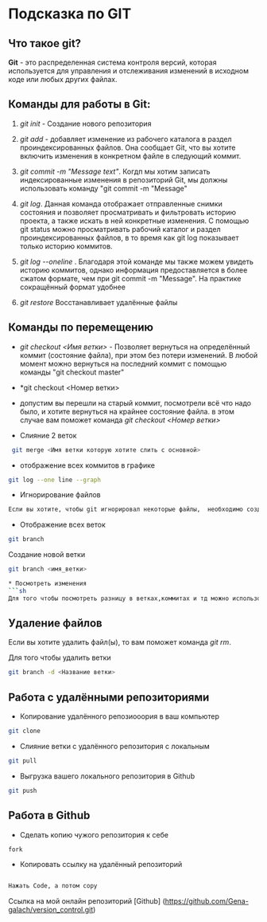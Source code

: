 # Подсказка по GIT
## Что такое git?
**Git** - это  распределенная система контроля версий, которая используется для управления и отслеживания изменений в исходном коде или любых других файлах.
## Команды для работы в Git:

1. *git init* - Создание нового репозитория

2. *git add* - добавляет изменение из рабочего каталога в раздел проиндексированных файлов. Она сообщает Git, что вы хотите включить изменения в конкретном файле в следующий коммит.

3. *git commit -m "Message text"*. Когдп  мы хотим записать индексированные изменения в репозиторий Git, мы должны использовать команду "git commit -m "Message"

4. *git log*. Данная команда  отображает отправленные снимки состояния и позволяет просматривать и фильтровать историю проекта, а также искать в ней конкретные изменения. С помощью git status можно просматривать рабочий каталог и раздел проиндексированных файлов, в то время как git log показывает только историю коммитов.

5. *git log --oneline* . Благодаря этой команде мы также можем увидеть историю коммитов, однако информация предоставляется в более сжатом формате, чем при git commit -m "Message". На практике сокращённый формат удобнее

6. *git restore* Восстанавливает удалённые файлы

## Команды по перемещению 

* *git checkout <Имя ветки>* - Позволяет вернуться на определённый коммит (состояние файла), при этом без потери изменений. В любой момент можно вернуться на последний коммит с помощью команды "git checkout master"
* *git checkout <Номер ветки>
* допустим вы перешли на старый коммит, посмотрели всё что надо было, и хотите вернуться на крайнее состояние файла. в этом случае вам поможет команда *git checkout <Номер ветки>*

* Слияние 2 веток
```sh
 git merge <Имя ветки которую хотите слить с основной>
 ``` 

* отображение всех коммитов в графике
```sh
git log --one line --graph
```

* Игнорирование файлов 
```sh
Если вы хотите, чтобы git игнорировал некоторые файлы,  необходимо создать служебную папку с названием <.gitignore> и добавить файл, который вы хотите игнорировать. Кроме того, не забудьте добавить сам файл .gitignore в игнорируемые.
```



* Отображение всех веток
```sh
git branch
```

Создание новой ветки
```sh
git branch <имя_ветки>

* Посмотреть изменения
```sh
Для того чтобы посмотреть разницу в ветках,коммитах и тд можно использовать команду <git diff>
```

## Удаление файлов
Если вы хотите удалить файл(ы), то вам поможет команда *git rm*.

 Для того чтобы удалить ветки 
```sh
git branch -d <Название ветки>
``` 

## Работа с удалёнными репозиториями 

* Копирование удалённого репозиооория в ваш компьютер
```sh
git clone
```

* Слияние ветки с удалённого репозитория с локальным 
```sh
git pull
```

* Выгрузка вашего локального репозитория в Github
```sh
git push
```
## Работа в Github

* Сделать копию чужого репозитория к себе
```sh
fork
```

* Копировать ссылку на удалённый репозиторий
```sh

Нажать Code, а потом copy
```

Ссылка на мой онлайн репозиторий [Github] (https://github.com/Gena-galach/version_control.git)




